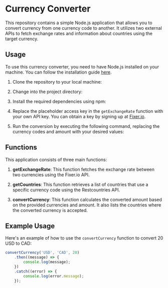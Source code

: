 # Currency Converter

This repository contains a simple Node.js application that allows you to convert currency from one currency code to another. It utilizes two external APIs to fetch exchange rates and information about countries using the target currency.

## Usage

To use this currency converter, you need to have Node.js installed on your machine. You can follow the installation guide [here](https://nodejs.org/en/download/).

1. Clone the repository to your local machine:


2. Change into the project directory:


3. Install the required dependencies using npm:


4. Replace the placeholder access key in the `getExchangeRate` function with your own API key. You can obtain a key by signing up at [Fixer.io](https://fixer.io/).

5. Run the conversion by executing the following command, replacing the currency codes and amount with your desired values:


## Functions

This application consists of three main functions:

1. **getExchangeRate**: This function fetches the exchange rate between two currencies using the Fixer.io API.

2. **getCountries**: This function retrieves a list of countries that use a specific currency code using the Restcountries API.

3. **convertCurrency**: This function calculates the converted amount based on the provided currencies and amount. It also lists the countries where the converted currency is accepted.

## Example Usage

Here's an example of how to use the `convertCurrency` function to convert 20 USD to CAD:

```javascript
convertCurrency('USD', 'CAD', 20)
    .then((message) => {
        console.log(message);
    })
    .catch((error) => {
        console.log(error.message);
    });

